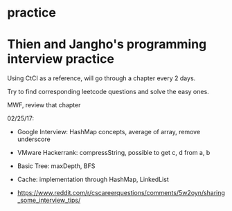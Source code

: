 # practice

# Thien and Jangho's programming interview practice

Using CtCI as a reference, will go through a chapter every 2 days.

Try to find corresponding leetcode questions and solve the easy ones.

MWF, review that chapter

02/25/17:
- Google Interview: HashMap concepts, average of array, remove underscore
- VMware Hackerrank: compressString, possible to get c, d from a, b
- Basic Tree: maxDepth, BFS
- Cache: implementation through HashMap, LinkedList

- https://www.reddit.com/r/cscareerquestions/comments/5w2oyn/sharing_some_interview_tips/

